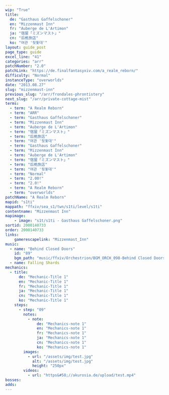 ```yaml
---
wip: "True"
title:
  de: "Gasthaus Gaffelschoner"
  en: "Mizzenmast Inn"
  fr: "Auberge de L'Artimon"
  ja: "宿屋「ミズンマスト」"
  cn: "后桅旅店"
  ko: "여관 '뒷돛대'"
layout: guide_post
page_type: guide
excel_line: "41"
categories: "arr"
patchNumber: "2.0"
patchLink: "https://de.finalfantasyxiv.com/a_realm_reborn/"
difficulty: "Normal"
instanceType: "overworlds"
date: "2013.08.27"
slug: "mizzenmast-inn"
previous_slug: "/arr/frondales-phrontistery"
next_slug: "/arr/private-cottage-mist"
terms:
  - term: "A Realm Reborn"
  - term: "ARR"
  - term: "Gasthaus Gaffelschoner"
  - term: "Mizzenmast Inn"
  - term: "Auberge de L'Artimon"
  - term: "宿屋「ミズンマスト」"
  - term: "后桅旅店"
  - term: "여관 '뒷돛대'"
  - term: "Gasthaus Gaffelschoner"
  - term: "Mizzenmast Inn"
  - term: "Auberge de L'Artimon"
  - term: "宿屋「ミズンマスト」"
  - term: "后桅旅店"
  - term: "여관 '뒷돛대'"
  - term: "Normal"
  - term: "2.00!"
  - term: "2.0!"
  - term: "A Realm Reborn"
  - term: "overworlds"
patchName: "A Realm Reborn"
mapid: "s1ti"
mappath: "ffxiv/sea_s1/twn/s1ti/level/s1ti"
contentname: "Mizzenmast Inn"
mapimage:
    - image: "s1t/s1ti - Gasthaus Gaffelschoner.png"
sortid: 2000140733
order: 2000140733
links:
    gamerescapelink: "Mizzenmast_Inn"
music:
  - name: "Behind Closed Doors"
    id: "89"
    bgm_path: "music/ffxiv/Orchestrion/BGM_ORCH_098-Behind Closed Doors.ogg"
  - name: Falling Shards
mechanics:
  - title:
      de: "Mechanic-Title 1"
      en: "Mechanic-Title 1"
      fr: "Mechanic-Title 1"
      ja: "Mechanic-Title 1"
      cn: "Mechanic-Title 1"
      ko: "Mechanic-Title 1"
    steps:
      - step: "09"
        notes:
          - note:
              de: "Mechanics-note 1"
              en: "Mechanics-note 1"
              fr: "Mechanics-note 1"
              ja: "Mechanics-note 1"
              cn: "Mechanics-note 1"
              ko: "Mechanics-note 1"
        images:
          - url: "/assets/img/test.jpg"
            alt: "/assets/img/test.jpg"
            height: "250px"
        videos:
          - url: "https&#58;//akurosia.de/upload/test.mp4"
bosses:
adds:
---
```

